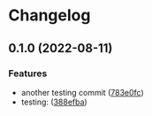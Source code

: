 # Changelog

## 0.1.0 (2022-08-11)


### Features

* another testing commit ([783e0fc](https://github.com/robcxyz/conventional-commits-testing/commit/783e0fc6abc3830d44b8e81ab3375d37d04cf4a1))
* testing: ([388efba](https://github.com/robcxyz/conventional-commits-testing/commit/388efba4d6eb069b287be60cde4228f9484d8638))
